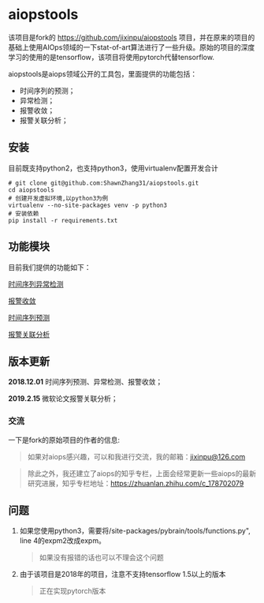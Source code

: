 # aiopstools
该项目是fork的 https://github.com/jixinpu/aiopstools 项目，并在原来的项目的基础上使用AIOps领域的一下stat-of-art算法进行了一些升级。原始的项目的深度学习的使用的是tensorflow，该项目将使用pytorch代替tensorflow.

aiopstools是aiops领域公开的工具包，里面提供的功能包括：
- 时间序列的预测；
- 异常检测；
- 报警收敛；
- 报警关联分析；

## 安装
目前既支持python2，也支持python3，使用virtualenv配置开发合计
```
# git clone git@github.com:ShawnZhang31/aiopstools.git
cd aiopstools
# 创建开发虚拟环境,以python3为例
virtualenv --no-site-packages venv -p python3
# 安装依赖
pip install -r requirements.txt
```

## 功能模块

目前我们提供的功能如下：

[时间序列异常检测](https://github.com/jixinpu/aiopstools/tree/master/docs/anomal_detection_test.md)

[报警收敛](https://github.com/jixinpu/aiopstools/tree/master/docs/alarm_convergence_test.md)

[时间序列预测](https://github.com/jixinpu/aiopstools/tree/master/docs/timeseries_predict_test.md)

[报警关联分析](https://github.com/jixinpu/aiopstools/tree/master/docs/alarm_association_test.md)

## 版本更新

**2018.12.01** 时间序列预测、异常检测、报警收敛；

**2019.2.15** 微软论文报警关联分析； 

### 交流
一下是fork的原始项目的作者的信息:
> 如果对aiops感兴趣，可以和我进行交流，我的邮箱：jixinpu@126.com

> 除此之外，我还建立了aiops的知乎专栏，上面会经常更新一些aiops的最新研究进展，知乎专栏地址：https://zhuanlan.zhihu.com/c_178702079

## 问题

1. 如果您使用python3，需要将/site-packages/pybrain/tools/functions.py", line 4的expm2改成expm。
    >如果没有报错的话也可以不理会这个问题
2. 由于该项目是2018年的项目，注意不支持tensorflow 1.5以上的版本
    > 正在实现pytorch版本